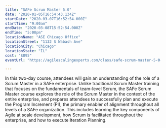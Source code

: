 ```yaml
---
title: "SAFe Scrum Master 5.0"
date: "2020-01-05T16:54:43.134Z"
startDate: "2020-03-07T16:52:54.000Z"
startTime: "9:00am"
endDate: "2020-03-08T15:52:54.000Z"
endTime: "5:00pm"
locationName: "ASE Chicago Office"
locationStreet: "1132 S Wabash Ave"
locationCity: "Chicago"
locationState: "IL"
cost: "$895"
eventUrl: "https://agilescalingexperts.com/class/safe-scrum-master-5-0-confirmed-to-run-chicago-3-07-2020/?utm_medium=listing&utm_source=external&utm_campaign=classes&utm_term=chicagotechevents"

---
```


In this two-day course, attendees will gain an understanding of the role of a Scrum Master in a SAFe enterprise. Unlike traditional Scrum Master training that focuses on the fundamentals of team-level Scrum, the SAFe Scrum Master course explores the role of the Scrum Master in the context of the entire enterprise, and prepares attendees to successfully plan and execute the Program Increment (PI), the primary enabler of alignment throughout all levels of a SAFe organization. This includes learning the key components of Agile at scale development, how Scrum is facilitated throughout the enterprise, and how to execute Iteration Planning.

